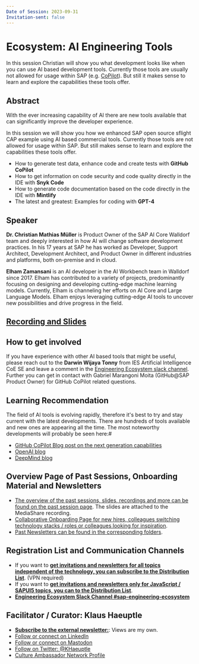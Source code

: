 ```yaml
---
Date of Session: 2023-09-31
Invitation-sent: false
---
```



# Ecosystem: AI Engineering Tools


In this session Christian will show you what development looks like when you can use AI based development tools.
Currently those tools are usually not allowed for usage within SAP (e.g. [CoPilot](https://sap.stackenterprise.co/questions/3729)). But still it makes sense to learn and explore the capabilities these tools offer.

## Abstract

With the ever increasing capability of AI there are new tools available that can significantly improve the developer experience.

In this session we will show you how we enhanced SAP open source sflight CAP example using AI based commercial tools.
Currently those tools are not allowed for usage within SAP. But still makes sense to learn and explore the capabilities these tools offer.

- How to generate test data, enhance code and create tests with **GitHub CoPilot**
- How to get information on code security and code quality directly in the IDE with **Snyk Code**
- How to generate code documentation based on the code directly in the IDE with **Mintlify**
- The latest and greatest: Examples for coding with **GPT-4**

## Speaker

**Dr. Christian Mathias Müller** is Product Owner of the SAP AI Core Walldorf team and deeply interested in how AI will change software development practices. In his 17 years at SAP he has worked as Developer, Support Architect, Development Architect, and Product Owner in different industries and platforms, both on-premise and in cloud.

**Elham Zamansani** is an AI developer in the AI Workbench team in Walldorf since 2017. Elham has contributed to a variety of projects, predominantly focusing on designing and developing cutting-edge machine learning models. Currently, Elham is channeling her efforts on AI Core and Large Language Models. Elham enjoys leveraging cutting-edge AI tools to uncover new possibilities and drive progress in the field.

## [Recording and Slides](https://video.sap.com/media/t/1_jsm1857n/145787301)

## How to get involved

If you have experience with other AI based tools that might be useful, please reach out to the **Darwin Wijaya Tonny** from IES Artificial Intelligence CoE SE and leave a comment in the [Engineering Ecosystem slack channel][Slack]. 
Further you can get in contact with Gabriel Marangoni Moita (GitHub@SAP Product Owner) for GitHub CoPilot related questions.

## Learning Recommendation

The field of AI tools is evolving rapidly, therefore it's best to try and stay current with the latest developments. There are hundreds of tools available and new ones are appearing all the time. The most noteworthy developments will probably be seen here:#

- [GitHub CoPilot Blog post on the next generation capabilities](https://github.blog/2023-03-22-github-copilot-x-the-ai-powered-developer-experience/)
- [OpenAI blog](https://openai.com/blog)
- [DeepMind blog](https://www.deepmind.com/blog)

## Overview Page of Past Sessions, Onboarding Material and Newsletters

- [The overview of the past sessions, slides, recordings and more can be found on the past session page][Recordings].  The slides are attached to the MediaShare recording.
- [Collaborative Onboarding Page for new hires, colleagues switching technology stacks / roles or colleagues looking for inspiration](https://pages.github.tools.sap/Onboarding/Onboarding/#/).
- [Past Newsletters can be found in the corresponding folders](https://github.tools.sap/CloudNativeCulture/Ecosystem/tree/master/Newsletter).
 
## Registration List and Communication Channels

- If you want to **[get invitations and newsletters for all topics independent of
  the technology, you can subscribe to the Distribution List][DL]**. (VPN required)
- If you want to **[get invitations and newsletters only for JavaScript / SAPUI5
  topics, you can to the Distribution List][Event]**.
- **[Engineering Ecosystem Slack Channel #sap-engineering-ecosystem][Slack]**

[DL]: https://profiles.wdf.sap.corp/groups/5b7147227bcf84e8be00000f/users
[Event]: https://fiorilaunchpad-sapitcloud.dispatcher.hana.ondemand.com/sap/hana/uis/clients/ushell-app/shells/fiori/FioriLaunchpad.html#my-events&/ig=4328714
[Recordings]: https://github.tools.sap/CloudNativeCulture/Ecosystem/blob/master/Sessions/PastSessions.md
[Slack]: https://my.slack.com/archives/CSP54NFPZ

## Facilitator / Curator: Klaus Haeuptle

- [**Subscribe to the external newsletter:**](https://ecosystem4engineering.substack.com/p/collaboration-on-improving): Views are my own.
- [Follow or connect on LinkedIn](https://www.linkedin.com/in/klaus-h%C3%A4uptle-951a0349/)
- [Follow or connect on Mastodon](https://saptodon.org/@klaushaeuptle#)
- [Follow on Twitter: @KHaeuptle](https://twitter.com/KHaeuptle)
- [Culture Ambassador Network Profile](https://jam4.sapjam.com/discussions/VwPmzklBNtL6YJgQcx0Bnj)


[Slack]: https://my.slack.com/archives/CSP54NFPZ

```yaml
